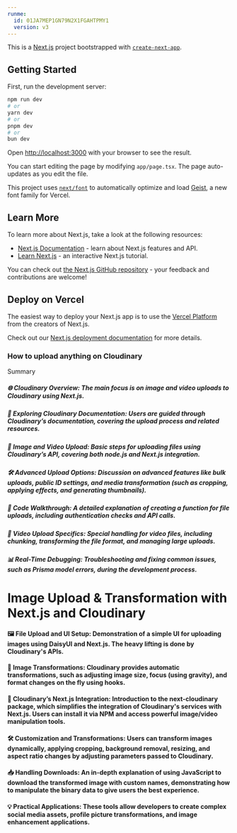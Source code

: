 ```yaml
---
runme:
  id: 01JA7MEP1GN79N2X1FGAHTPMY1
  version: v3
---
```


This is a [Next.js](https://nextjs.org) project bootstrapped with [`create-next-app`](https://nextjs.org/docs/app/api-reference/cli/create-next-app).

## Getting Started

First, run the development server:

```bash {"id":"01JA7MEP1GN79N2X1FG842762G"}
npm run dev
# or
yarn dev
# or
pnpm dev
# or
bun dev
```

Open [http://localhost:3000](http://localhost:3000) with your browser to see the result.

You can start editing the page by modifying `app/page.tsx`. The page auto-updates as you edit the file.

This project uses [`next/font`](https://nextjs.org/docs/app/building-your-application/optimizing/fonts) to automatically optimize and load [Geist](https://vercel.com/font), a new font family for Vercel.

## Learn More

To learn more about Next.js, take a look at the following resources:

- [Next.js Documentation](https://nextjs.org/docs) - learn about Next.js features and API.
- [Learn Next.js](https://nextjs.org/learn) - an interactive Next.js tutorial.

You can check out [the Next.js GitHub repository](https://github.com/vercel/next.js) - your feedback and contributions are welcome!

## Deploy on Vercel

The easiest way to deploy your Next.js app is to use the [Vercel Platform](https://vercel.com/new?utm_medium=default-template&filter=next.js&utm_source=create-next-app&utm_campaign=create-next-app-readme) from the creators of Next.js.

Check out our [Next.js deployment documentation](https://nextjs.org/docs/app/building-your-application/deploying) for more details.

### How to upload anything on Cloudinary

Summary

##### 🌐 Cloudinary Overview: The main focus is on image and video uploads to Cloudinary using Next.js.
##### 📄 Exploring Cloudinary Documentation: Users are guided through Cloudinary’s documentation, covering the upload process and related resources.
##### 🔄 Image and Video Upload: Basic steps for uploading files using Cloudinary’s API, covering both node.js and Next.js integration.
##### 🛠️ Advanced Upload Options: Discussion on advanced features like bulk uploads, public ID settings, and media transformation (such as cropping, applying effects, and generating thumbnails).
##### 📝 Code Walkthrough: A detailed explanation of creating a function for file uploads, including authentication checks and API calls.
##### 🎥 Video Upload Specifics: Special handling for video files, including chunking, transforming the file format, and managing large uploads.
##### 📊 Real-Time Debugging: Troubleshooting and fixing common issues, such as Prisma model errors, during the development process.

 # Image Upload & Transformation with Next.js and Cloudinary

#### 🖼️ File Upload and UI Setup: Demonstration of a simple UI for uploading images using DaisyUI and Next.js. The heavy lifting is done by Cloudinary's APIs.

#### 🔄 Image Transformations: Cloudinary provides automatic transformations, such as adjusting image size, focus (using gravity), and format changes on the fly using hooks.

#### 🚀 Cloudinary’s Next.js Integration: Introduction to the next-cloudinary package, which simplifies the integration of Cloudinary's services with Next.js. Users can install it via NPM and access powerful image/video manipulation tools.

#### 🛠️ Customization and Transformations: Users can transform images dynamically, applying cropping, background removal, resizing, and aspect ratio changes by adjusting parameters passed to Cloudinary.

#### 📥 Handling Downloads: An in-depth explanation of using JavaScript to download the transformed image with custom names, demonstrating how to manipulate the binary data to give users the best experience.

#### 💡 Practical Applications: These tools allow developers to create complex social media assets, profile picture transformations, and image enhancement applications.
